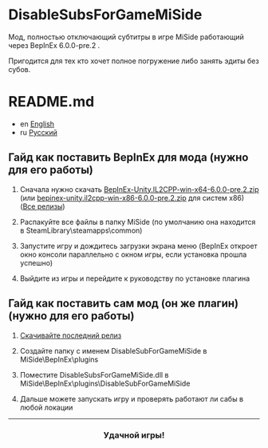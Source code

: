 # DisableSubsForGameMiSide
Мод, полностью отключающий субтитры в игре MiSide работающий через BepInEx 6.0.0-pre.2 .

Пригодится для тех кто хочет полное погружение либо занять эдиты без субов.

# README.md
- en [English](https://github.com/ve3xone/DisableSubsForGameMiSide/blob/main/README.en.md)
- ru [Русский](https://github.com/ve3xone/DisableSubsForGameMiSide/blob/main/README.md)

## Гайд как поставить BepInEx для мода (нужно для его работы)
1. Сначала нужно скачать [BepInEx-Unity.IL2CPP-win-x64-6.0.0-pre.2.zip](https://github.com/BepInEx/BepInEx/releases/download/v6.0.0-pre.2/BepInEx-Unity.IL2CPP-win-x64-6.0.0-pre.2.zip) (или [bepinex-unity.il2cpp-win-x86-6.0.0-pre.2.zip](https://github.com/BepInEx/BepInEx/releases/download/v6.0.0-pre.2/BepInEx-Unity.IL2CPP-win-x86-6.0.0-pre.2.zip) для систем x86) ([Все релизы](https://github.com/BepInEx/BepInEx/releases))

2. Распакуйте все файлы в папку MiSide (по умолчанию она находится в SteamLibrary\steamapps\common)

3. Запустите игру и дождитесь загрузки экрана меню (BepInEx откроет окно консоли параллельно с окном игры, если установка прошла успешно)

4. Выйдите из игры и перейдите к руководству по установке плагина

## Гайд как поставить сам мод (он же плагин) (нужно для его работы)

1. [Скачивайте последний релиз](https://github.com/ve3xone/DisableSubsForGameMiSide/releases)

2. Создайте папку с именем DisableSubForGameMiSide в MiSide\BepInEx\plugins

3. Поместите DisableSubsForGameMiSide.dll в MiSide\BepInEx\plugins\DisableSubForGameMiSide

4. Дальше можете запускать игру и проверять работают ли сабы в любой локации

---
### <p align="center">Удачной игры!</p>
